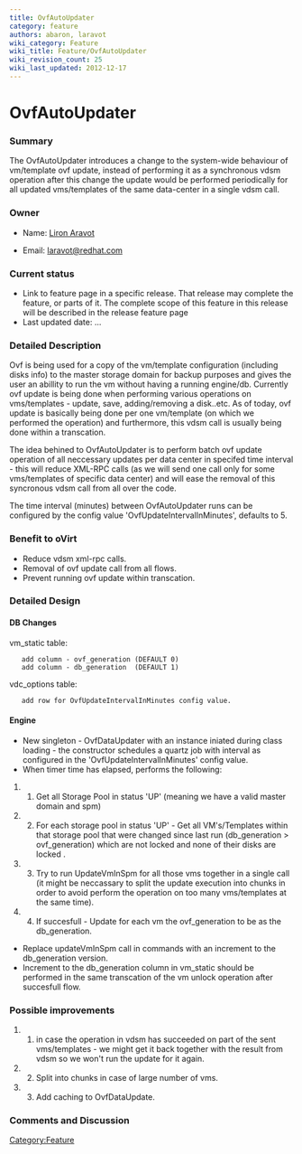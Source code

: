```yaml
---
title: OvfAutoUpdater
category: feature
authors: abaron, laravot
wiki_category: Feature
wiki_title: Feature/OvfAutoUpdater
wiki_revision_count: 25
wiki_last_updated: 2012-12-17
---
```


# OvfAutoUpdater

### Summary

The OvfAutoUpdater introduces a change to the system-wide behaviour of vm/template ovf update, instead of performing it as a synchronous vdsm operation after this change the update would be performed periodically for all updated vms/templates of the same data-center in a single vdsm call.

### Owner

*   Name: [ Liron Aravot](User:Laravot)

<!-- -->

*   Email: <laravot@redhat.com>

### Current status

*   Link to feature page in a specific release. That release may complete the feature, or parts of it. The complete scope of this feature in this release will be described in the release feature page
*   Last updated date: ...

### Detailed Description

Ovf is being used for a copy of the vm/template configuration (including disks info) to the master storage domain for backup purposes and gives the user an abillity to run the vm without having a running engine/db. Currently ovf update is being done when performing various operations on vms/templates - update, save, adding/removing a disk..etc. As of today, ovf update is basically being done per one vm/template (on which we performed the operation) and furthermore, this vdsm call is usually being done within a transcation.

The idea behined to OvfAutoUpdater is to perform batch ovf update operation of all neccessary updates per data center in specifed time interval - this will reduce XML-RPC calls (as we will send one call only for some vms/templates of specific data center) and will ease the removal of this syncronous vdsm call from all over the code.

The time interval (minutes) between OvfAutoUpdater runs can be configured by the config value 'OvfUpdateIntervalInMinutes', defaults to 5.

### Benefit to oVirt

*   Reduce vdsm xml-rpc calls.
*   Removal of ovf update call from all flows.
*   Prevent running ovf update within transcation.

### Detailed Design

#### DB Changes

vm_static table:

       add column - ovf_generation (DEFAULT 0)
       add column - db_generation  (DEFAULT 1)

vdc_options table:

       add row for OvfUpdateIntervalInMinutes config value.

#### Engine

*   New singleton - OvfDataUpdater with an instance iniated during class loading - the constructor schedules a quartz job with interval as configured in the 'OvfUpdateIntervalInMinutes' config value.
*   When timer time has elapsed, performs the following:

1.  1. Get all Storage Pool in status 'UP' (meaning we have a valid master domain and spm)
2.  2. For each storage pool in status 'UP' - Get all VM's/Templates within that storage pool that were changed since last run (db_generation > ovf_generation) which are not locked and none of their disks are locked .
3.  3. Try to run UpdateVmInSpm for all those vms together in a single call (it might be neccassary to split the update execution into chunks in order to avoid perform the operation on too many vms/templates at the same time).
4.  4. If succesfull - Update for each vm the ovf_generation to be as the db_generation.

*   Replace updateVmInSpm call in commands with an increment to the db_generation version.
*   Increment to the db_generation column in vm_static should be performed in the same transcation of the vm unlock operation after succesfull flow.

### Possible improvements

1.  1. in case the operation in vdsm has succeeded on part of the sent vms/templates - we might get it back together with the result from vdsm so we won't run the update for it again.
2.  2. Split into chunks in case of large number of vms.
3.  3. Add caching to OvfDataUpdate.

### Comments and Discussion

<Category:Feature>
